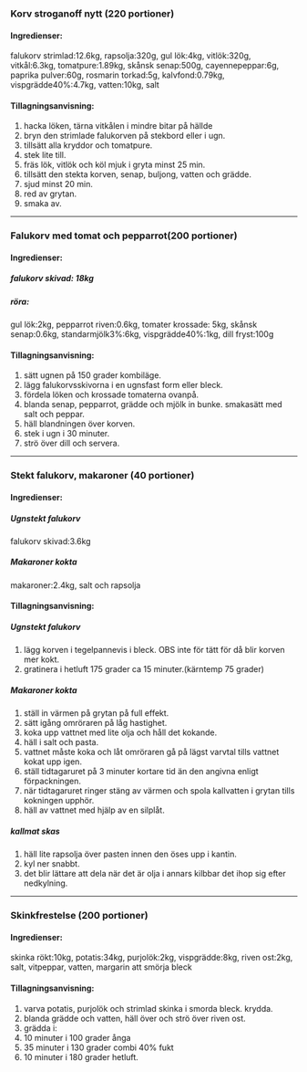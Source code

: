 ### Korv stroganoff nytt (220 portioner)
#### Ingredienser:
falukorv strimlad:12.6kg, rapsolja:320g, gul lök:4kg, vitlök:320g, vitkål:6.3kg, tomatpure:1.89kg, skånsk senap:500g, cayennepeppar:6g, paprika pulver:60g, rosmarin torkad:5g, kalvfond:0.79kg, vispgrädde40%:4.7kg, vatten:10kg, salt

#### Tillagningsanvisning:
1. hacka löken, tärna vitkålen i mindre bitar på hällde
2. bryn den strimlade falukorven på stekbord eller i ugn.
3. tillsätt alla kryddor och tomatpure.
4. stek lite till.
5. fräs lök, vitlök och köl mjuk i gryta minst 25 min.
6. tillsätt den stekta korven, senap, buljong, vatten och grädde.
7. sjud minst 20 min.
8. red av grytan.
9. smaka av.


--------
### Falukorv med tomat och pepparrot(200 portioner)
#### Ingredienser:
##### falukorv skivad: 18kg
##### röra:
gul lök:2kg, pepparrot riven:0.6kg, tomater krossade: 5kg, skånsk senap:0.6kg, standarmjölk3%:6kg, vispgrädde40%:1kg, dill fryst:100g

#### Tillagningsanvisning:
1. sätt ugnen på 150 grader kombiläge.
2. lägg falukorvsskivorna i en ugnsfast form eller bleck.
3. fördela löken och krossade tomaterna ovanpå.
4. blanda senap, pepparrot, grädde och mjölk in bunke. smakasätt med salt och peppar.
5. häll blandningen över korven.
6. stek i ugn i 30 minuter.
7. strö över dill och servera.


--------
### Stekt falukorv, makaroner (40 portioner)
#### Ingredienser:
##### Ugnstekt falukorv
falukorv skivad:3.6kg
##### Makaroner kokta
makaroner:2.4kg, salt och rapsolja

#### Tillagningsanvisning:
##### Ugnstekt falukorv
1. lägg korven i tegelpannevis i bleck. OBS inte för tätt för då blir korven mer kokt.
2. gratinera i hetluft 175 grader ca 15 minuter.(kärntemp 75 grader)

##### Makaroner kokta
1. ställ in värmen på grytan på full effekt.
2. sätt igång omröraren på låg hastighet.
3. koka upp vattnet med lite olja och håll det kokande.
4. häll i salt och pasta.
5. vattnet måste koka och låt omröraren gå på lägst varvtal tills vattnet kokat upp igen.
6. ställ tidtagaruret på 3 minuter kortare tid än den angivna enligt förpackningen.
7. när tidtagaruret ringer stäng av värmen och spola kallvatten i grytan tills kokningen upphör.
8. häll av vattnet med hjälp av en silplåt.

##### kallmat skas
1. häll lite rapsolja över pasten innen den öses upp i kantin.
2. kyl ner snabbt.
3. det blir lättare att dela när det är olja i annars kilbbar det ihop sig efter nedkylning.



--------
### Skinkfrestelse (200 portioner)
#### Ingredienser:
skinka rökt:10kg, potatis:34kg, purjolök:2kg, vispgrädde:8kg, riven ost:2kg, salt, vitpeppar, vatten, margarin att smörja bleck

#### Tillagningsanvisning:
1. varva potatis, purjolök och strimlad skinka i smorda bleck. krydda.
2. blanda grädde och vatten, häll över och strö över riven ost.
3. grädda i: 
4. 10 minuter i 100 grader ånga
5. 35 minuter i 130 grader combi 40% fukt
6. 10 minuter i 180 grader hetluft.

